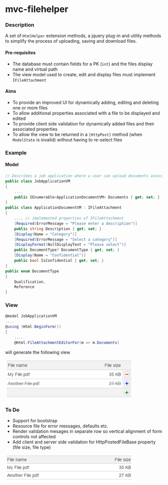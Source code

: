 # mvc-filehelper
### Description
A set of `HtmlHelper` extension methods, a jquery plug-in and utility methods to simplify the process of uploading, saving and download files.

#### Pre-requisites
- The database must contain fields for a PK (`int`) and the files display name and virtual path
- The view model used to create, edit and display files must implement `IFileAttachment`

#### Aims
- To provide an improved UI for dynamically adding, editing and deleting one or more files
- To allow additional properties associated with a file to be displayed and edited
- To provide client side validation for dynamically added files and their associated properties
- To allow the view to be returned in a `[HttpPost]` method (when `ModelState` is invalid) without having to re-select files

### Example

#### Model

```c#
// Describes a job application where a user can upload documents associated with the application
public class JobApplicationVM
{
    ....
    public IEnumerable<ApplicationDocumentVM> Documents { get; set; }
}
public class ApplicationDocumentVM : IFileAttachment
{
    .... // implemented properties of IFileAttachment
    [Required(ErrorMessage = "Please enter a description")]
    public string Description { get; set; }
    [Display(Name = "Category")]
    [Required(ErrorMessage = "Select a category")]
    [DisplayFormat(NullDisplayText = "Please select")]
    public DocumentType? DocumentType { get; set; }
    [Display(Name = "Confidential")]
    public bool IsConfidential { get; set; }
}
public enum DocumentType
{
    Qualification,
    Reference
}
```

### View

```c#
@model JobApplicationVM
....
@using (Html.BeginForm())
{
    ....
    @Html.FileAttachmentEditorFor(m => m.Documents)
```

will generate the following view

<img src="/Images/file-attachment-edit.png" />


### To Do
- Support for bootstrap
- Resource file for error messages, defaults etc.
- Render validation mesages in separate row so vertical alignment of form controls not affected
- Add client and server side validation for HttpPostedFileBase property (file size, file type)



<img src="/Images/file-attachment-display.png" />



